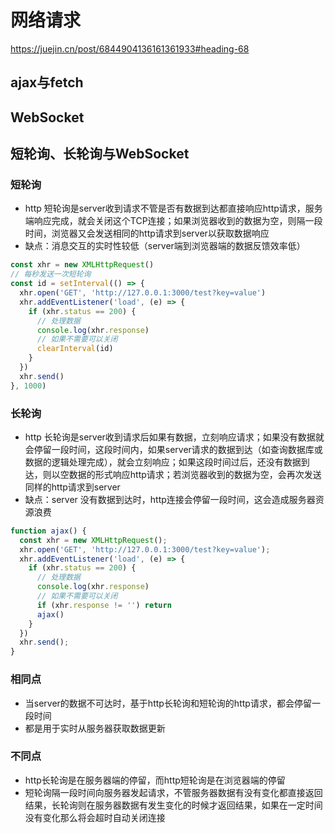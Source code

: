# 网络请求

https://juejin.cn/post/6844904136161361933#heading-68

## ajax与fetch

## WebSocket

## 短轮询、长轮询与WebSocket

### 短轮询

- http 短轮询是server收到请求不管是否有数据到达都直接响应http请求，服务端响应完成，就会关闭这个TCP连接；如果浏览器收到的数据为空，则隔一段时间，浏览器又会发送相同的http请求到server以获取数据响应
- 缺点：消息交互的实时性较低（server端到浏览器端的数据反馈效率低）

```js
const xhr = new XMLHttpRequest()
// 每秒发送一次短轮询
const id = setInterval(() => {
  xhr.open('GET', 'http://127.0.0.1:3000/test?key=value')
  xhr.addEventListener('load', (e) => {
    if (xhr.status == 200) {
      // 处理数据
      console.log(xhr.response)
      // 如果不需要可以关闭
      clearInterval(id)
    }
  })
  xhr.send()
}, 1000)
```

### 长轮询

- http 长轮询是server收到请求后如果有数据，立刻响应请求；如果没有数据就会停留一段时间，这段时间内，如果server请求的数据到达（如查询数据库或数据的逻辑处理完成），就会立刻响应；如果这段时间过后，还没有数据到达，则以空数据的形式响应http请求；若浏览器收到的数据为空，会再次发送同样的http请求到server
- 缺点：server 没有数据到达时，http连接会停留一段时间，这会造成服务器资源浪费

```js
function ajax() {
  const xhr = new XMLHttpRequest();
  xhr.open('GET', 'http://127.0.0.1:3000/test?key=value');
  xhr.addEventListener('load', (e) => {
    if (xhr.status == 200) {
      // 处理数据
      console.log(xhr.response)
      // 如果不需要可以关闭
      if (xhr.response != '') return
      ajax()
    }
  })
  xhr.send();
}
```

### 相同点

- 当server的数据不可达时，基于http长轮询和短轮询的http请求，都会停留一段时间
- 都是用于实时从服务器获取数据更新

### 不同点

- http长轮询是在服务器端的停留，而http短轮询是在浏览器端的停留
- 短轮询隔一段时间向服务器发起请求，不管服务器数据有没有变化都直接返回结果，长轮询则在服务器数据有发生变化的时候才返回结果，如果在一定时间没有变化那么将会超时自动关闭连接